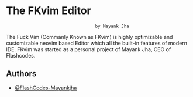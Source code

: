 
#        The FKvim Editor 
                                      by Mayank Jha

The Fuck Vim (Commanly Known as FKvim) is highly optimizable and customizable neovim based Editor which all the built-in features of modern IDE. FKvim was started as a personal project of Mayank Jha, CEO of Flashcodes.




## Authors

- [@FlashCodes-Mayankjha](https://github.com/flashcodes-themayankjha)

